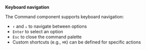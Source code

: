 **Keyboard navigation**

The Command component supports keyboard navigation:
- `↑` and `↓` to navigate between options
- `Enter` to select an option
- `Esc` to close the command palette
- Custom shortcuts (e.g., `⌘K`) can be defined for specific actions